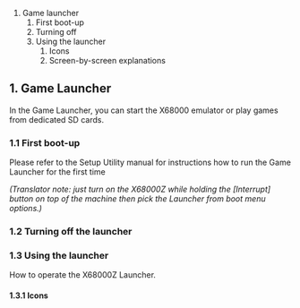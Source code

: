
1. Game launcher
	1. First boot-up
	2. Turning off
	3. Using the launcher
		1. Icons
		2. Screen-by-screen explanations


## 1. Game Launcher

In the Game Launcher, you can start the X68000 emulator or play games from dedicated SD cards.

### 1.1 First boot-up

Please refer to the Setup Utility manual for instructions how to run the Game Launcher for the first time

*(Translator note: just turn on the X68000Z while holding the [Interrupt] button on top of the machine then pick the Launcher from boot menu options.)*

### 1.2 Turning off the launcher

### 1.3 Using the launcher

How to operate the X68000Z Launcher.

#### 1.3.1 Icons
